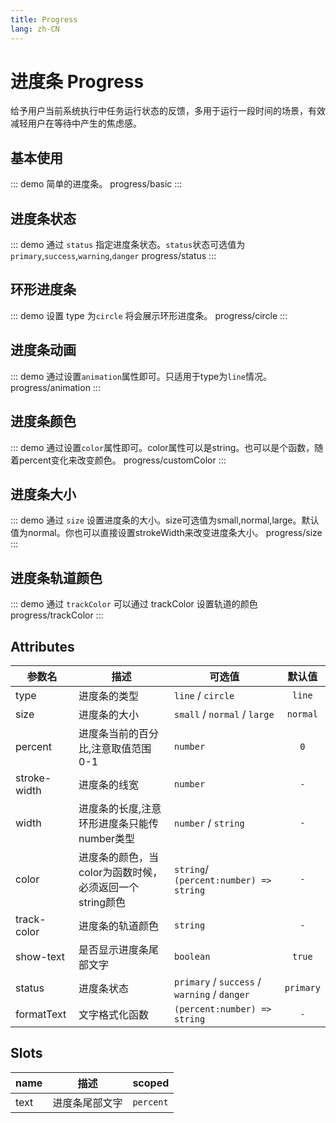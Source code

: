 ```yaml
---
title: Progress
lang: zh-CN
---
```


# 进度条 Progress
给予用户当前系统执行中任务运行状态的反馈，多用于运行一段时间的场景，有效减轻用户在等待中产生的焦虑感。

## 基本使用

::: demo 简单的进度条。
progress/basic
:::


## 进度条状态

::: demo 通过 `status` 指定进度条状态。`status`状态可选值为`primary`,`success`,`warning`,`danger`
progress/status
:::

## 环形进度条

::: demo 设置 type 为`circle` 将会展示环形进度条。
progress/circle
:::

## 进度条动画

::: demo 通过设置`animation`属性即可。只适用于type为`line`情况。
progress/animation
:::

## 进度条颜色

::: demo 通过设置`color`属性即可。color属性可以是string。也可以是个函数，随着percent变化来改变颜色。
progress/customColor
:::

## 进度条大小

::: demo 通过 `size` 设置进度条的大小。size可选值为small,normal,large。默认值为normal。你也可以直接设置strokeWidth来改变进度条大小。
progress/size
:::

## 进度条轨道颜色

::: demo 通过 `trackColor` 可以通过 trackColor 设置轨道的颜色
progress/trackColor
:::



## Attributes
|参数名|描述|可选值|默认值|
|---|---|---|:---:|
|type|进度条的类型| `line` / `circle`|`line`|
|size|进度条的大小|`small` / `normal` / `large`   | `normal` |
|percent|进度条当前的百分比,注意取值范围0-1|`number` |`0`|
|stroke-width|进度条的线宽|`number`|`-`|
|width|进度条的长度,注意环形进度条只能传number类型|`number` / `string`|`-`|
|color|进度条的颜色，当color为函数时候，必须返回一个string颜色|`string`/ `(percent:number) => string`|`-`|
|track-color|进度条的轨道颜色|`string`|`-`|
|show-text|是否显示进度条尾部文字|`boolean`|`true`|
|status|进度条状态|`primary` / `success` / `warning` / `danger`|`primary`|
|formatText|文字格式化函数|`(percent:number) => string`|`-`|

## Slots
|name|描述|scoped|
|---|---|---|
|text|进度条尾部文字|`percent`|

